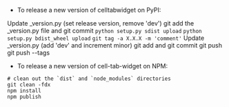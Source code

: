 - To release a new version of celltabwidget on PyPI:

Update _version.py (set release version, remove 'dev')
git add the _version.py file and git commit
`python setup.py sdist upload`
`python setup.py bdist_wheel upload`
`git tag -a X.X.X -m 'comment'`
Update _version.py (add 'dev' and increment minor)
git add and git commit
git push
git push --tags

- To release a new version of cell-tab-widget on NPM:

```
# clean out the `dist` and `node_modules` directories
git clean -fdx
npm install
npm publish
```